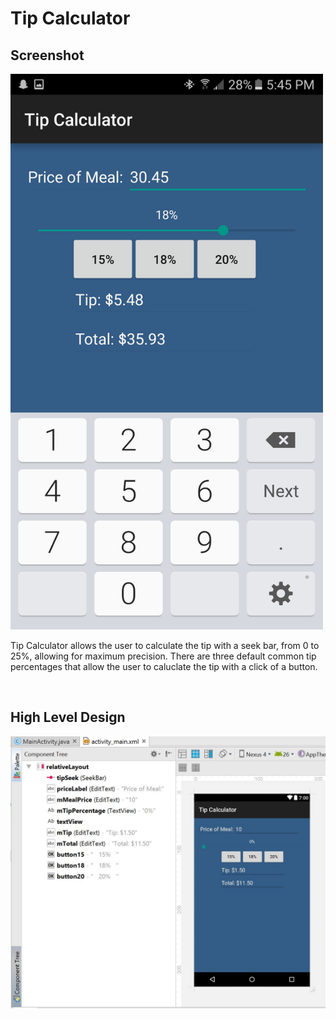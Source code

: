 # Tip Calculator

<h2> Screenshot </h2>
<img src="TipCalc.png" width="500px">
<p> Tip Calculator allows the user to calculate the tip with a seek bar, from 0 to 25%, allowing for maximum precision. There are three default common tip percentages that allow the user to caluclate the tip with a click of a button. </p>
<br/>
<h2> High Level Design </h2>
<img src="Layout.JPG" width="600px">
